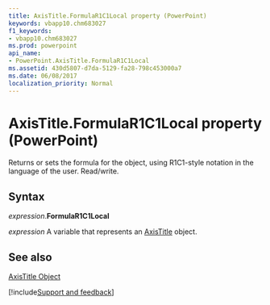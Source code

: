 ```yaml
---
title: AxisTitle.FormulaR1C1Local property (PowerPoint)
keywords: vbapp10.chm683027
f1_keywords:
- vbapp10.chm683027
ms.prod: powerpoint
api_name:
- PowerPoint.AxisTitle.FormulaR1C1Local
ms.assetid: 430d5807-d7da-5129-fa28-798c453000a7
ms.date: 06/08/2017
localization_priority: Normal
---
```



# AxisTitle.FormulaR1C1Local property (PowerPoint)

Returns or sets the formula for the object, using R1C1-style notation in the language of the user. Read/write.


## Syntax

_expression_.**FormulaR1C1Local**

_expression_ A variable that represents an [AxisTitle](PowerPoint.AxisTitle.md) object.


## See also


[AxisTitle Object](PowerPoint.AxisTitle.md)

[!include[Support and feedback](~/includes/feedback-boilerplate.md)]